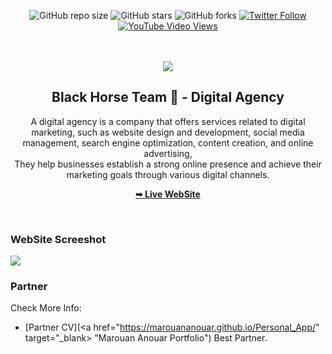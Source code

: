 <div align="center">
  
  ![GitHub repo size](https://img.shields.io/github/repo-size/codewithsadee/jack-portfolio)
  ![GitHub stars](https://img.shields.io/github/stars/codewithsadee/jack-portfolio?style=social)
  ![GitHub forks](https://img.shields.io/github/forks/codewithsadee/jack-portfolio?style=social)
  [![Twitter Follow](https://img.shields.io/twitter/follow/codewithsadee?style=social)](https://twitter.com/intent/follow?screen_name=codewithsadee)
  [![YouTube Video Views](https://img.shields.io/youtube/views/DdlVKS7MROY?style=social)](https://youtu.be/DdlVKS7MROY)

  <br />
  <br />
  
  <img src="https://blogger.googleusercontent.com/img/b/R29vZ2xl/AVvXsEhDhnA9N00JdPTqyxC8_4EqoepO4b9sg0SaO6tUJxXXjIU3oDgYXIvxphwR9JDYPZP18TMn6G6uUoXUzKvANHxqUtBloHEVJSrTjoHu06bsIVk9c0zlkaex2j6gAUggnruQbfhBVSvkKc7ruHk2TrswE2ezV_mawDdyfZ6foNh5NuxQuHq9YbB9p92-EQ/s1080/White%20Brick%20Wall%20Mockup%20Frame%20Quote%20Instagram%20Post.png" />

  <h2 align="center">Black Horse Team 🐎 - Digital Agency</h2>

  A digital agency is a company that offers services related to digital marketing, such as website design and development, social media management, search engine optimization, content creation, and online advertising, <br />They help businesses establish a strong online presence and achieve their marketing goals through various digital channels.

  <a href="https://blackhorseteams.github.io/Home/" target="_blank"><strong>➥ Live WebSite</strong></a>

</div>

<br />

### WebSite Screeshot

<img src="https://blogger.googleusercontent.com/img/b/R29vZ2xl/AVvXsEi0jms80pnqmk91TK1vPjLuc0996tWOzQFrNRaPafJVyvcD_azMm0mXaPmQdXSyhIvHqJV3NawgLpo1CQzzLY8sYAJlIlR-LslxMFmz-pGLaMKSN6U6bNPNtTEomTpLA3f7xzfRhwVQ5DHS_KAzZxPFOY5w20MdTiDRlHE7CdGQfay_awlza2LqNondZA/s1345/101.PNG" />

### Partner 

Check More Info:

* [Partner CV](<a href="https://marouananouar.github.io/Personal_App/" target="_blank> </a> "Marouan Anouar Portfolio") Best Partner.

